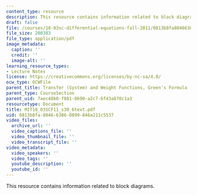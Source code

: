 ```yaml
---
content_type: resource
description: This resource contains information related to block diagrams.
draft: false
file: /courses/18-03sc-differential-equations-fall-2011/0813b8fa804663860899846a211c5537_MIT18_03SCF11_s30_6text.pdf
file_size: 208383
file_type: application/pdf
image_metadata:
  caption: ''
  credit: ''
  image-alt: ''
learning_resource_types:
- Lecture Notes
license: https://creativecommons.org/licenses/by-nc-sa/4.0/
ocw_type: OCWFile
parent_title: Transfer (System) and Weight Functions, Green's Formula
parent_type: CourseSection
parent_uid: 7aec48b0-f081-8690-a2c7-6f43a870c1a3
resourcetype: Document
title: MIT18_03SCF11_s30_6text.pdf
uid: 0813b8fa-8046-6386-0899-846a211c5537
video_files:
  archive_url: ''
  video_captions_file: ''
  video_thumbnail_file: ''
  video_transcript_file: ''
video_metadata:
  video_speakers: ''
  video_tags: ''
  youtube_description: ''
  youtube_id: ''
---
```

This resource contains information related to block diagrams.
